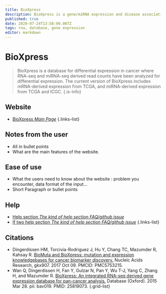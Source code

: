 ```yaml
---
title: BioXpress
description: BioXpress is a gene/miRNA expression and disease association database with expression levels mapped to genes or miRNAs.
published: true
date: 2020-07-24T13:58:09.007Z
tags: rna, database, gene expression
editor: markdown
---
```


# BioXpress

> BioXpress is a database for differential expression in cancer where RNA-seq and miRNA-seq derived read counts have been analyzed for differential expression. The current version of BioXpress includes mRNA-derived expression from TCGA, and miRNA-derived expression from TCGA and ICGC.
{.is-info}

 

## Website 

- [BioXpress *Main Page*](https://hive.biochemistry.gwu.edu/bioxpress/about)
 {.links-list}


 ## Notes from the user
 
 - All in bullet points
 - What are the main features of the website.

 
 ## Ease of use

- What the users need to know about the website : problem you encounter, data format of the input...
- Short Paragraph or bullet points


## Help

- [Help section *The kind of help section FAQ/github issue*](https://url_of_the_help_page)
- [If two help section *The kind of help section FAQ/github issue*](https://url_of_the_help_page)
{.links-list}


## Citations 

- Dingerdissen HM, Torcivia-Rodriguez J, Hu Y, Chang TC, Mazumder R, Kahsay R. [BioMuta and BioXpress: mutation and expression knowledgebases for cancer biomarker discovery.](https://academic.oup.com/nar/article/46/D1/D1128/4372542) Nucleic Acids Research, gkx907. 2017 Oct 09. PMCID: PMC5753215.
-	Wan Q, Dingerdissen H, Fan Y, Gulzar N, Pan Y, Wu T-J, Yang C, Zhang H, and Mazumder R. [BioXpress: An integrated RNA-seq derived gene expression database for pan-cancer analysis.](https://academic.oup.com/database/article/doi/10.1093/database/bav019/2433151) Database (Oxford). 2015 Mar 28. pii: bav019. PMID: 25819073.
{.grid-list}